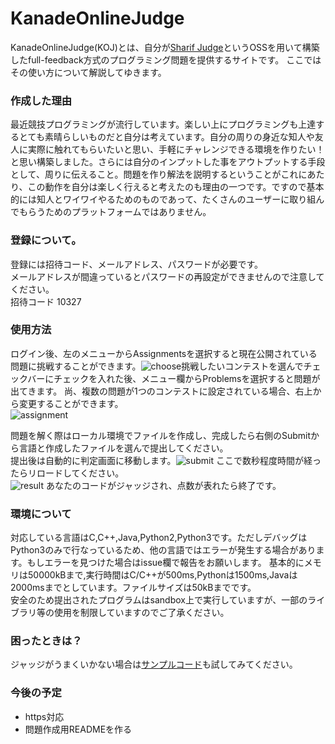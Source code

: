 # KanadeOnlineJudge
KanadeOnlineJudge(KOJ)とは、自分が[Sharif Judge](https://github.com/mjnaderi/Sharif-Judge)というOSSを用いて構築したfull-feedback方式のプログラミング問題を提供するサイトです。 
ここではその使い方について解説してゆきます。

### 作成した理由
最近競技プログラミングが流行しています。楽しい上にプログラミングも上達するとても素晴らしいものだと自分は考えています。自分の周りの身近な知人や友人に実際に触れてもらいたいと思い、手軽にチャレンジできる環境を作りたい！と思い構築しました。さらには自分のインプットした事をアウトプットする手段として、周りに伝えること。問題を作り解法を説明するということがこれにあたり、この動作を自分は楽しく行えると考えたのも理由の一つです。ですので基本的には知人とワイワイやるためのものであって、たくさんのユーザーに取り組んでもらうためのプラットフォームではありません。

### 登録について。
登録には招待コード、メールアドレス、パスワードが必要です。  
メールアドレスが間違っているとパスワードの再設定ができませんので注意してください。  
招待コード 10327

### 使用方法
ログイン後、左のメニューからAssignmentsを選択すると現在公開されている問題に挑戦することができます。![choose](https://user-images.githubusercontent.com/47267817/62439247-25409180-b786-11e9-990a-b0d7239e1d5a.png)挑戦したいコンテストを選んでチェックバーにチェックを入れた後、メニュー欄からProblemsを選択すると問題が出てきます。
尚、複数の問題が1つのコンテストに設定されている場合、右上から変更することができます。  
![assignment](https://user-images.githubusercontent.com/47267817/62439254-2f629000-b786-11e9-84c8-8949e509df49.png)

問題を解く際はローカル環境でファイルを作成し、完成したら右側のSubmitから言語と作成したファイルを選んで提出してください。  
提出後は自動的に判定画面に移動します。![submit](https://user-images.githubusercontent.com/47267817/62439264-37bacb00-b786-11e9-942d-07f847f80f3f.png)
ここで数秒程度時間が経ったらリロードしてください。  
![result](https://user-images.githubusercontent.com/47267817/62439271-3d181580-b786-11e9-861c-06ba57196e9c.png)
あなたのコードがジャッジされ、点数が表れたら終了です。

### 環境について
対応している言語はC,C++,Java,Python2,Python3です。ただしデバッグはPython3のみで行なっているため、他の言語ではエラーが発生する場合があります。もしエラーを見つけた場合はissue欄で報告をお願いします。
基本的にメモリは50000kBまで,実行時間はC/C++が500ms,Pythonは1500ms,Javaは2000msまでとしています。ファイルサイズは50kBまでです。  
安全のため提出されたプログラムはsandbox上で実行していますが、一部のライブラリ等の使用を制限していますのでご了承ください。
### 困ったときは？
ジャッジがうまくいかない場合は[サンプルコード](https://github.com/kanade9/KanadeOnlineJudge/tree/master/samplecode)も試してみてください。
### 今後の予定
- https対応
- 問題作成用READMEを作る
